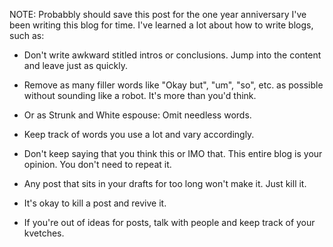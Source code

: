 NOTE: Probabbly should save this post for the one year anniversary
I've been writing this blog for <x> time. I've learned a lot about how
to write blogs, such as:

- Don't write awkward stitled intros or conclusions. Jump into
  the content and leave just as quickly.

- Remove as many filler words like "Okay but", "um", "so", etc. as
  possible without sounding like a robot. It's more than you'd think.

- Or as Strunk and White espouse: Omit needless words.

- Keep track of words you use a lot and vary accordingly.

- Don't keep saying that you think this or IMO that. This entire blog
  is your opinion. You don't need to repeat it.

- Any post that sits in your drafts for too long won't make it. Just
  kill it.

- It's okay to kill a post and revive it.

- If you're out of ideas for posts, talk with people and keep track of
  your kvetches.
